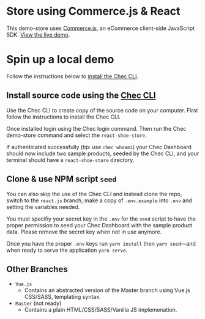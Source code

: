 # Store using Commerce.js & React

This demo-store uses [Commerce.js](https://github.com/chec/commerce.js), an eCommerce client-side 
JavaScript SDK. [View the live demo](https://chec.github.io/example.checkout.v2/#/).

# Spin up a local demo
Follow the instructions below to [install the Chec CLI](https://github.com/chec/cli#usage).

## Install source code using the [Chec CLI](https://github.com/chec/cli)
Use the Chec CLI to create copy of the source code on your computer. First follow the instructions to install the Chec CLI.

Once installed login using the Chec login command. Then run the Chec demo-store command and select the `react-shoe-store`.

If authenticated successfully (tip: use `chec whoami`) your Chec Dashboard should now include two sample products, seeded by the Chec CLI, and your terminal should have a `react-shoe-store` directory.

## Clone & use NPM script `seed`
You can also skip the use of the Chec CLI and instead clone the repo, switch to the `react.js` branch, make a copy of `.env.example` into `.env` and setting the variables needed. 

You must specifiy your secret key in the `.env` for the `seed` script to have the proper permission to seed your Chec Dashboard with the sample product data. Please remove the secret key when not in use anymore.

Once you have the proper `.env` keys run `yarn install` then `yarn seed`—and when ready to serve the application `yarn serve`.

## Other Branches
  - `Vue.js`
    - Contains an abstracted version of the Master branch using Vue.js CSS/SASS, templating syntax.
  - `Master` (not ready)
    - Contains a plain HTML/CSS/SASS/Vanilla JS implemenation.
    
